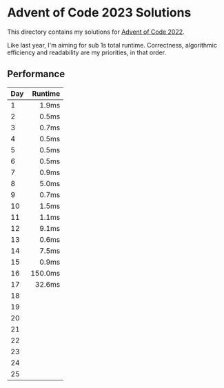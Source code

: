 # Advent of Code 2023 Solutions

This directory contains my solutions for [Advent of Code 2022](https://adventofcode.com/2022).

Like last year, I'm aiming for sub 1s total runtime. Correctness, algorithmic
efficiency and readability are my priorities, in that order.

## Performance

| Day | Runtime |
| --- | ------: |
| 1   |   1.9ms |
| 2   |   0.5ms |
| 3   |   0.7ms |
| 4   |   0.5ms |
| 5   |   0.5ms |
| 6   |   0.5ms |
| 7   |   0.9ms |
| 8   |   5.0ms |
| 9   |   0.7ms |
| 10  |   1.5ms |
| 11  |   1.1ms |
| 12  |   9.1ms |
| 13  |   0.6ms |
| 14  |   7.5ms |
| 15  |   0.9ms |
| 16  | 150.0ms |
| 17  |  32.6ms |
| 18  |         |
| 19  |         |
| 20  |         |
| 21  |         |
| 22  |         |
| 23  |         |
| 24  |         |
| 25  |         |
